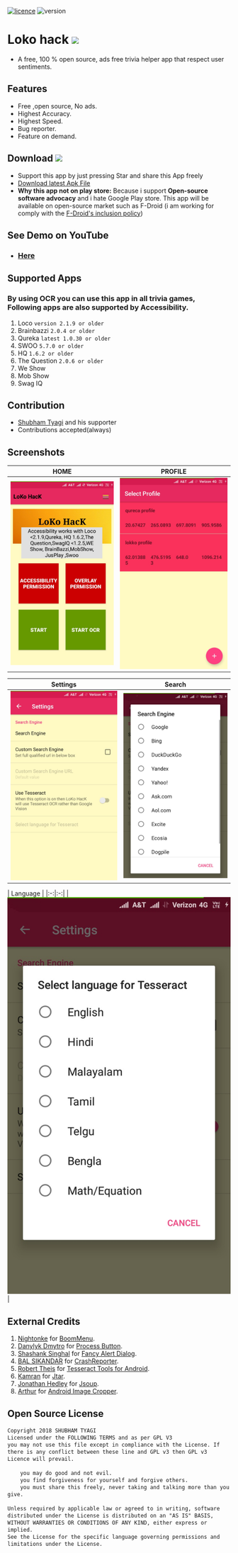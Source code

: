 


[![licence](https://img.shields.io/badge/Licence-GPLv3-red.svg)](https://github.com/SubhamTyagi/loco-answers/blob/master/LICENSE) 
![version](https://img.shields.io/badge/Version-2.0-green.svg)


# Loko hack  <a target="_blank" href="https://paypal.me/shubhamtyagi1" title="Donate using PayPal"><img src="https://img.shields.io/badge/paypal-donate-yellow.svg" /></a>

* A free, 100 % open source, ads free trivia helper app that respect user sentiments.
## Features
* Free ,open source, No ads.
* Highest Accuracy.
* Highest Speed.
* Bug reporter.
* Feature on demand.
## Download <a target="_blank" href="https://paypal.me/shubhamtyagi1" title="Donate using PayPal"><img src="https://img.shields.io/badge/paypal-donate-yellow.svg" /></a>

* Support this app by just pressing Star and share this App freely
* [Download latest Apk File](https://github.com/SubhamTyagi/loco-answers/releases)
* **Why this app not on play store:** Because i support **Open-source software advocacy** and i hate Google Play store. This app will be available on open-source market such as F-Droid (i am working for comply with the [F-Droid's inclusion policy](https://f-droid.org/docs/Inclusion_Policy/?title=Inclusion_Policy))
## See Demo on YouTube
* ### [Here](https://youtu.be/H0LvFNW_svA)
## Supported Apps
### By using OCR you can use this app in all trivia games, Following apps are also supported by Accessibility. 
1. Loco `version 2.1.9 or older`
2. Brainbazzi `2.0.4 or older`
3. Qureka `latest 1.0.30 or older`
4. SWOO `5.7.0 or older`
5. HQ `1.6.2 or older`
6. The Question `2.0.6 or older`
8. We Show 
9. Mob Show
10. Swag IQ

## Contribution
* [Shubham Tyagi](https://subhamtyagi.github.io/) and his supporter
* Contributions accepted(always)

## Screenshots
| HOME | PROFILE |
|:-:|:-:|
| ![home](/.github/assets/home.jpg?raw=true "home") | ![profile](/.github/assets/profile.jpg?raw=true "profile") |

| Settings |Search| 
|:-:|:-:|
|![Settings](/.github/assets/settings.jpg?raw=true "Settings") | ![profile](/.github/assets/search.jpg?raw=true "Search")|

| Language |
|:-:|:-:|
| ![Language](/.github/assets/language.jpg?raw=true "Language")|

## External Credits

 1. [Nightonke](https://github.com/Nightonke/BoomMenu) for [BoomMenu](https://github.com/Nightonke/BoomMenu).
 2. [Danylyk Dmytro](https://dmytrodanylyk.com/) for  [Process Button](https://github.com/dmytrodanylyk/android-process-button).
 3. [Shashank Singhal](Shashank02051997.github.io) for [Fancy Alert Dialog](https://github.com/Shashank02051997/FancyAlertDialog-Android).
 4. [BAL SIKANDAR](balsikandar.github.io) for [CrashReporter](https://github.com/MindorksOpenSource/CrashReporter).
 5. [Robert Theis](http://www.rmtheis.com/) for [Tesseract Tools for Android](https://github.com/rmtheis/tess-two).
 6. [Kamran](http://kamranzafar.github.com/) for [Jtar](https://github.com/kamranzafar/jtar).
 7. [Jonathan Hedley](http://jonathanhedley.com) for [Jsoup](https://jsoup.org/).
 8. [Arthur](http://TheArtOfDev.com/) for [Android Image Cropper](https://github.com/ArthurHub/Android-Image-Cropper).


## Open Source License

    Copyright 2018 SHUBHAM TYAGI
    Licensed under the FOLLOWING TERMS and as per GPL V3
    you may not use this file except in compliance with the License. If there is any conflict between these line and GPL v3 then GPL v3 Licence will prevail. 
  
        you may do good and not evil.
        you find forgiveness for yourself and forgive others.
        you must share this freely, never taking and talking more than you give.
          
    Unless required by applicable law or agreed to in writing, software
    distributed under the License is distributed on an "AS IS" BASIS, 
    WITHOUT WARRANTIES OR CONDITIONS OF ANY KIND, either express or implied.
    See the License for the specific language governing permissions and
    limitations under the License.
  
 